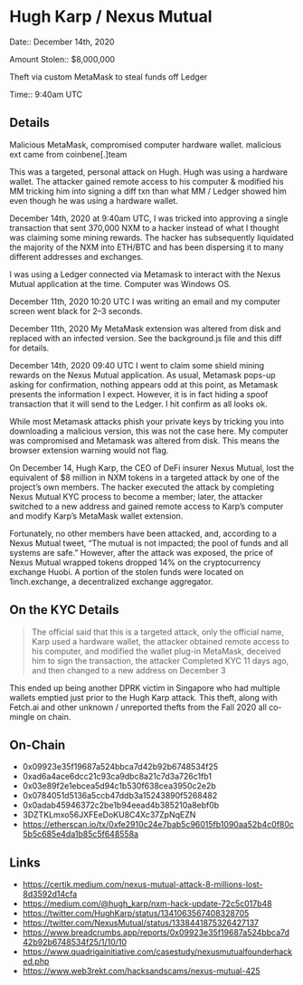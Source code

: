 # Hugh Karp / Nexus Mutual

Date:: December 14th, 2020

Amount Stolen:: $8,000,000

Theft via custom MetaMask to steal funds off Ledger

Time:: 9:40am UTC


## Details

Malicious MetaMask, compromised computer hardware wallet. malicious ext came from coinbene[.]team

This was a targeted, personal attack on Hugh. Hugh was using a hardware wallet. The attacker gained remote access to his computer & modified his MM tricking him into signing a diff txn than what MM / Ledger showed him even though he was using a hardware wallet.

December 14th, 2020 at 9:40am UTC, I was tricked into approving a single transaction that sent 370,000 NXM to a hacker instead of what I thought was claiming some mining rewards. The hacker has subsequently liquidated the majority of the NXM into ETH/BTC and has been dispersing it to many different addresses and exchanges.

I was using a Ledger connected via Metamask to interact with the Nexus Mutual application at the time. Computer was Windows OS.

December 11th, 2020 10:20 UTC I was writing an email and my computer screen went black for 2–3 seconds.

December 11th, 2020 My MetaMask extension was altered from disk and replaced with an infected version. See the background.js file and this diff for details.

December 14th, 2020 09:40 UTC I went to claim some shield mining rewards on the Nexus Mutual application. As usual, Metamask pops-up asking for confirmation, nothing appears odd at this point, as Metamask presents the information I expect. However, it is in fact hiding a spoof transaction that it will send to the Ledger. I hit confirm as all looks ok.

While most Metamask attacks phish your private keys by tricking you into downloading a malicious version, this was not the case here. My computer was compromised and Metamask was altered from disk. This means the browser extension warning would not flag.

On December 14, Hugh Karp, the CEO of DeFi insurer Nexus Mutual, lost the equivalent of $8 million in NXM tokens in a targeted attack by one of the project’s own members. The hacker executed the attack by completing Nexus Mutual KYC process to become a member; later, the attacker switched to a new address and gained remote access to Karp’s computer and modify Karp’s MetaMask wallet extension.

Fortunately, no other members have been attacked, and, according to a Nexus Mutual tweet, “The mutual is not impacted; the pool of funds and all systems are safe.” However, after the attack was exposed, the price of Nexus Mutual wrapped tokens dropped 14% on the cryptocurrency exchange Huobi. A portion of the stolen funds were located on 1inch.exchange, a decentralized exchange aggregator.


## On the KYC Details

> The official said that this is a targeted attack, only the official name, Karp used a hardware wallet, the attacker obtained remote access to his computer, and modified the wallet plug-in MetaMask, deceived him to sign the transaction, the attacker Completed KYC 11 days ago, and then changed to a new address on December 3

This ended up being another DPRK victim in Singapore who had multiple wallets emptied just prior to the Hugh Karp attack. This theft, along with Fetch.ai and other unknown / unreported thefts from the Fall 2020 all co-mingle on chain.


## On-Chain

- 0x09923e35f19687a524bbca7d42b92b6748534f25
- 0xad6a4ace6dcc21c93ca9dbc8a21c7d3a726c1fb1
- 0x03e89f2e1ebcea5d94c1b530f638cea3950c2e2b
- 0x0784051d5136a5ccb47ddb3a15243890f5268482
- 0x0adab45946372c2be1b94eead4b385210a8ebf0b
- 3DZTKLmxo56JXFEeDoKU8C4Xc37ZpNqEZN
- https://etherscan.io/tx/0xfe2910c24e7bab5c96015fb1090aa52b4c0f80c5b5c685e4da1b85c5f648558a 


## Links

- https://certik.medium.com/nexus-mutual-attack-8-millions-lost-8d3592d14cfa
- https://medium.com/@hugh_karp/nxm-hack-update-72c5c017b48 
- https://twitter.com/HughKarp/status/1341063567408328705
- https://twitter.com/NexusMutual/status/1338441875326427137
- https://www.breadcrumbs.app/reports/0x09923e35f19687a524bbca7d42b92b6748534f25/1/10/10
- https://www.quadrigainitiative.com/casestudy/nexusmutualfounderhacked.php
- https://www.web3rekt.com/hacksandscams/nexus-mutual-425
